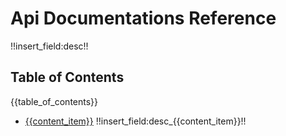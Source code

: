 <!-- api_doc -->
# Api Documentations Reference

!!insert_field:desc!!

## Table of Contents
{{table_of_contents}}
<!-- content_item_doc -->
+ [{{content_item}}]({{content_item_link}})
    !!insert_field:desc_{{content_item}}!!